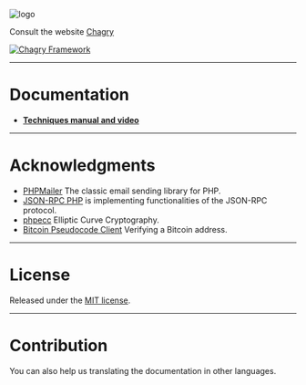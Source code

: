 ![logo](http://chagry.com/img/css/logo-menu.png)

Consult the website [Chagry](http://chagry.com/)

[![Chagry Framework](http://img.youtube.com/vi/FOWqazj5Bb0/0.jpg)](http://www.youtube.com/watch?v=FOWqazj5Bb0)

***

# Documentation

* [**Techniques manual and video**](Doc/Server-PHP-Doc.md)

***

# Acknowledgments

* [PHPMailer](https://github.com/Synchro/PHPMailer) The classic email sending library for PHP.
* [JSON-RPC PHP](http://jsonrpcphp.org/) is implementing functionalities of the JSON-RPC protocol.
* [phpecc](https://github.com/phpecc/phpecc) Elliptic Curve Cryptography.
* [Bitcoin Pseudocode Client](https://github.com/Xenland/Bitcoin-Pseudocode-Client/blob/gh-pages/examples/php/verify_bitcoin_address.php) Verifying a Bitcoin address.

***

# License

Released under the [ MIT license](http://opensource.org/licenses/mit-license.php).

***

# Contribution

You can also help us translating the documentation in other languages.